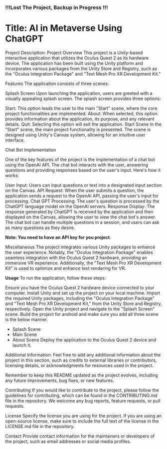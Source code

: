 
<h3>!!!Lost The Project, <b>Backup in Progress</b> !!!</h3>
<h1>Title: AI in Metaverse Using ChatGPT</h1>
Project Description:
Project Overview
This project is a Unity-based interactive application that utilizes the Oculus Quest 2 as its hardware device. The application has been built using the Unity platform and incorporates various packages from the Unity Store and Registry, such as the "Oculus Integration Package" and "Text Mesh Pro XR Development Kit."

Features
The application consists of three scenes:

Splash Screen
Upon launching the application, users are greeted with a visually appealing splash screen. The splash screen provides three options:

Start: This option leads the user to the main "Start" scene, where the core project functionalities are implemented.
About: When selected, this option provides information about the application, its purpose, and any relevant details.
Quit: Selecting this option will exit the application.
Start Scene
In the "Start" scene, the main project functionality is presented. The scene is designed using Unity's Canvas system, allowing for an intuitive user interface.

Chat Bot Implementation

One of the key features of the project is the implementation of a chat bot using the OpenAI API. The chat bot interacts with the user, answering questions and providing responses based on the user's input. Here's how it works:

User Input: Users can input questions or text into a designated input section on the Canvas.
API Request: When the user submits a question, the application sends a request to the OpenAI API, passing the user's input for processing.
Chat GPT Processing: The user's question is processed by the ChatGPT language model on the OpenAI servers.
Response Display: The response generated by ChatGPT is received by the application and then displayed on the Canvas, allowing the user to view the chat bot's answer.
The chat bot can handle multiple questions in a session, and users can ask as many questions as they desire.

**Note: You need to have an API key for you project.**

Miscellaneous
The project integrates various Unity packages to enhance the user experience. Notably, the "Oculus Integration Package" enables seamless integration with the Oculus Quest 2 hardware, providing an immersive VR experience. Additionally, the "Text Mesh Pro XR Development Kit" is used to optimize and enhance text rendering for VR.

**Usage**
To run the application, follow these steps:

Ensure you have the Oculus Quest 2 hardware device connected to your computer.
Install Unity and set up the project on your local machine.
Import the required Unity packages, including the "Oculus Integration Package" and "Text Mesh Pro XR Development Kit," from the Unity Store and Registry, respectively.
Open the Unity project and navigate to the "Splash Screen" scene.
Build the project for android and make sure you add all three scene is the below manner.
  - Splash Scene
  - Main Scene
  - About Scene
Deploy the application to the Oculus Quest 2 device and launch it.

Additional Information:
Feel free to add any additional information about the project in this section, such as credits to external libraries or contributors, licensing details, or acknowledgments for resources used in the project.

Remember to keep this README updated as the project evolves, including any future improvements, bug fixes, or new features.

Contributing
If you would like to contribute to the project, please follow the guidelines for contributing, which can be found in the CONTRIBUTING.md file in the repository. We welcome any bug reports, feature requests, or pull requests.

License
Specify the license you are using for the project. If you are using an open-source license, make sure to include the full text of the license in the LICENSE.md file in the repository.

Contact
Provide contact information for the maintainers or developers of the project, such as email addresses or social media profiles.
